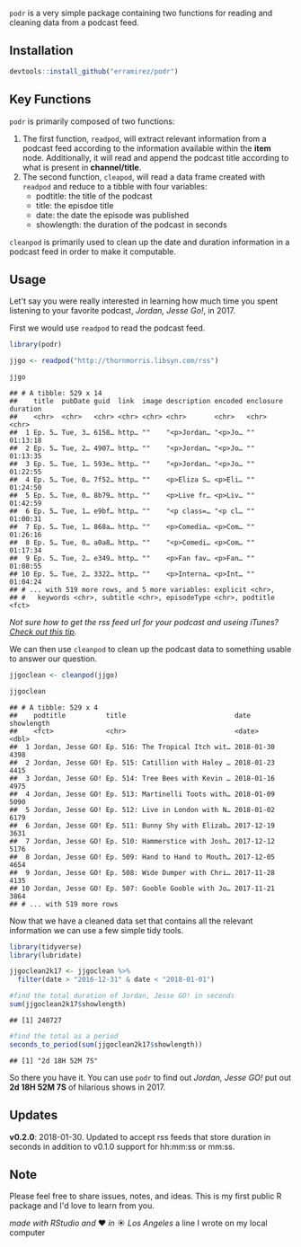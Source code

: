 
`podr` is a very simple package containing two functions for reading and cleaning data from a podcast feed.

Installation
------------

``` r
devtools::install_github("erramirez/podr")
```

Key Functions
-------------

`podr` is primarily composed of two functions:

1.  The first function, `readpod`, will extract relevant information from a podcast feed according to the information available within the **item** node. Additionally, it will read and append the podcast title according to what is present in **channel/title**.
2.  The second function, `cleapod`, will read a data frame created with `readpod` and reduce to a tibble with four variables:
    -   podtitle: the title of the podcast
    -   title: the episdoe title
    -   date: the date the episode was published
    -   showlength: the duration of the podcast in seconds

`cleanpod` is primarily used to clean up the date and duration information in a podcast feed in order to make it computable.

Usage
-----

Let't say you were really interested in learning how much time you spent listening to your favorite podcast, *Jordan, Jesse Go!*, in 2017.

First we would use `readpod` to read the podcast feed.

``` r
library(podr)

jjgo <- readpod("http://thornmorris.libsyn.com/rss")

jjgo
```

    ## # A tibble: 529 x 14
    ##    title  pubDate guid  link  image description encoded enclosure duration
    ##    <chr>  <chr>   <chr> <chr> <chr> <chr>       <chr>   <chr>     <chr>   
    ##  1 Ep. 5… Tue, 3… 6158… http… ""    "<p>Jordan… "<p>Jo… ""        01:13:18
    ##  2 Ep. 5… Tue, 2… 4907… http… ""    "<p>Jordan… "<p>Jo… ""        01:13:35
    ##  3 Ep. 5… Tue, 1… 593e… http… ""    "<p>Jordan… "<p>Jo… ""        01:22:55
    ##  4 Ep. 5… Tue, 0… 7f52… http… ""    <p>Eliza S… <p>Eli… ""        01:24:50
    ##  5 Ep. 5… Tue, 0… 8b79… http… ""    <p>Live fr… <p>Liv… ""        01:42:59
    ##  6 Ep. 5… Tue, 1… e9bf… http… ""    "<p class=… "<p cl… ""        01:00:31
    ##  7 Ep. 5… Tue, 1… 868a… http… ""    <p>Comedia… <p>Com… ""        01:26:16
    ##  8 Ep. 5… Tue, 0… a0a8… http… ""    "<p>Comedi… <p>Com… ""        01:17:34
    ##  9 Ep. 5… Tue, 2… e349… http… ""    <p>Fan fav… <p>Fan… ""        01:08:55
    ## 10 Ep. 5… Tue, 2… 3322… http… ""    <p>Interna… <p>Int… ""        01:04:24
    ## # ... with 519 more rows, and 5 more variables: explicit <chr>,
    ## #   keywords <chr>, subtitle <chr>, episodeType <chr>, podtitle <fct>

*Not sure how to get the rss feed url for your podcast and useing iTunes? [Check out this tip](https://superuser.com/a/79616/867063).*

We can then use `cleanpod` to clean up the podcast data to something usable to answer our question.

``` r
jjgoclean <- cleanpod(jjgo)

jjgoclean
```

    ## # A tibble: 529 x 4
    ##    podtitle          title                           date       showlength
    ##    <fct>             <chr>                           <date>          <dbl>
    ##  1 Jordan, Jesse GO! Ep. 516: The Tropical Itch wit… 2018-01-30       4398
    ##  2 Jordan, Jesse GO! Ep. 515: Catillion with Haley … 2018-01-23       4415
    ##  3 Jordan, Jesse GO! Ep. 514: Tree Bees with Kevin … 2018-01-16       4975
    ##  4 Jordan, Jesse GO! Ep. 513: Martinelli Toots with… 2018-01-09       5090
    ##  5 Jordan, Jesse GO! Ep. 512: Live in London with N… 2018-01-02       6179
    ##  6 Jordan, Jesse GO! Ep. 511: Bunny Shy with Elizab… 2017-12-19       3631
    ##  7 Jordan, Jesse GO! Ep. 510: Hammerstice with Josh… 2017-12-12       5176
    ##  8 Jordan, Jesse GO! Ep. 509: Hand to Hand to Mouth… 2017-12-05       4654
    ##  9 Jordan, Jesse GO! Ep. 508: Wide Dumper with Chri… 2017-11-28       4135
    ## 10 Jordan, Jesse GO! Ep. 507: Gooble Gooble with Jo… 2017-11-21       3864
    ## # ... with 519 more rows

Now that we have a cleaned data set that contains all the relevant information we can use a few simple tidy tools.

``` r
library(tidyverse)
library(lubridate)

jjgoclean2k17 <- jjgoclean %>% 
  filter(date > "2016-12-31" & date < "2018-01-01")

#find the total duration of Jordan, Jesse GO! in seconds
sum(jjgoclean2k17$showlength)
```

    ## [1] 240727

``` r
#find the total as a period 
seconds_to_period(sum(jjgoclean2k17$showlength))
```

    ## [1] "2d 18H 52M 7S"

So there you have it. You can use `podr` to find out *Jordan, Jesse GO!* put out **2d 18H 52M 7S** of hilarious shows in 2017.

Updates
-------

**v0.2.0**: 2018-01-30. Updated to accept rss feeds that store duration in seconds in addition to v0.1.0 support for hh:mm:ss or mm:ss.

Note
----

Please feel free to share issues, notes, and ideas. This is my first public R package and I'd love to learn from you.

*made with RStudio and* ❤️ *in* ☀️ *Los Angeles*
a line I wrote on my local computer
